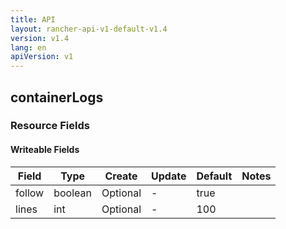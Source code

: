 ```yaml
---
title: API
layout: rancher-api-v1-default-v1.4
version: v1.4
lang: en
apiVersion: v1
---
```


## containerLogs



### Resource Fields

#### Writeable Fields

Field | Type | Create | Update | Default | Notes
---|---|---|---|---|---
follow | boolean | Optional | - | true | 
lines | int | Optional | - | 100 | 



<br>
